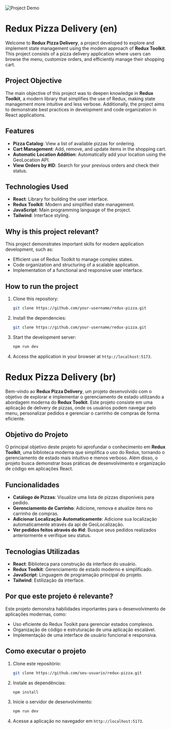 ![Project Demo](https://i.imgur.com/lEDffbI.gif)

# Redux Pizza Delivery (en)

Welcome to **Redux Pizza Delivery**, a project developed to explore and implement state management using the modern approach of **Redux Toolkit**. This project consists of a pizza delivery application where users can browse the menu, customize orders, and efficiently manage their shopping cart.

## Project Objective

The main objective of this project was to deepen knowledge in **Redux Toolkit**, a modern library that simplifies the use of Redux, making state management more intuitive and less verbose. Additionally, the project aims to demonstrate best practices in development and code organization in React applications.

## Features

- **Pizza Catalog**: View a list of available pizzas for ordering.
- **Cart Management**: Add, remove, and update items in the shopping cart.
- **Automatic Location Addition**: Automatically add your location using the GeoLocation API.
- **View Orders by #ID**: Search for your previous orders and check their status.

## Technologies Used

- **React**: Library for building the user interface.
- **Redux Toolkit**: Modern and simplified state management.
- **JavaScript**: Main programming language of the project.
- **Tailwind**: Interface styling.

## Why is this project relevant?

This project demonstrates important skills for modern application development, such as:

- Efficient use of Redux Toolkit to manage complex states.
- Code organization and structuring of a scalable application.
- Implementation of a functional and responsive user interface.

## How to run the project

1. Clone this repository:

   ```bash
   git clone https://github.com/your-username/redux-pizza.git
   ```

2. Install the dependencies:
   ```bash
   git clone https://github.com/your-username/redux-pizza.git
   ```
3. Start the development server:
   ```bash
   npm run dev
   ```
4. Access the application in your browser at `http://localhost:5173`.



# Redux Pizza Delivery (br)

Bem-vindo ao **Redux Pizza Delivery**, um projeto desenvolvido com o objetivo de explorar e implementar o gerenciamento de estado utilizando a abordagem moderna do **Redux Toolkit**. Este projeto consiste em uma aplicação de delivery de pizzas, onde os usuários podem navegar pelo menu, personalizar pedidos e gerenciar o carrinho de compras de forma eficiente.

## Objetivo do Projeto

O principal objetivo deste projeto foi aprofundar o conhecimento em **Redux Toolkit**, uma biblioteca moderna que simplifica o uso do Redux, tornando o gerenciamento de estado mais intuitivo e menos verboso. Além disso, o projeto busca demonstrar boas práticas de desenvolvimento e organização de código em aplicações React.

## Funcionalidades

- **Catálogo de Pizzas**: Visualize uma lista de pizzas disponíveis para pedido.
- **Gerenciamento de Carrinho**: Adicione, remova e atualize itens no carrinho de compras.
- **Adicionar Localização Automaticamente**: Adicione sua localização automaticamente através da api de GeoLocalização.
- **Ver pedidos feitos através do #id**: Busque seus pedidos realizados anteriormente e verifique seu status.

## Tecnologias Utilizadas

- **React**: Biblioteca para construção da interface do usuário.
- **Redux Toolkit**: Gerenciamento de estado moderno e simplificado.
- **JavaScript**: Linguagem de programação principal do projeto.
- **Tailwind**: Estilização da interface.

## Por que este projeto é relevante?

Este projeto demonstra habilidades importantes para o desenvolvimento de aplicações modernas, como:

- Uso eficiente do Redux Toolkit para gerenciar estados complexos.
- Organização de código e estruturação de uma aplicação escalável.
- Implementação de uma interface de usuário funcional e responsiva.

## Como executar o projeto

1. Clone este repositório:
   ```bash
   git clone https://github.com/seu-usuario/redux-pizza.git
   ```
2. Instale as dependências:
   ```bash
   npm install
   ```
3. Inicie o servidor de desenvolvimento:
   ```bash
   npm run dev
   ```
4. Acesse a aplicação no navegador em `http://localhost:5173`.
